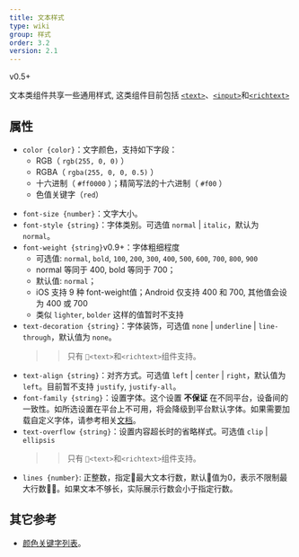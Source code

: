 ```yaml
---
title: 文本样式
type: wiki
group: 样式
order: 3.2
version: 2.1
---
```


<!-- toc -->

<span class="weex-version">v0.5+</span>

文本类组件共享一些通用样式, 这类组件目前包括 [`<text>`](../references/components/text.html)、[`<input>`](../references/components/input.html)和[`<richtext>`](../references/components/richtext.html)

## 属性

- `color {color}`：文字颜色，支持如下字段：
    * RGB（ `rgb(255, 0, 0)` ）
    * RGBA（ `rgba(255, 0, 0, 0.5)` ）
    * 十六进制（ `#ff0000` ）；精简写法的十六进制（ `#f00` ）
    * 色值关键字（`red`）
* `font-size {number}`：文字大小。
* `font-style {string}`：字体类别。可选值 `normal` | `italic`，默认为 `normal`。
* `font-weight {string}`<span class="api-version">v0.9+</span>：字体粗细程度
  * 可选值: `normal`, `bold`, `100`, `200`, `300`, `400`, `500`, `600`, `700`, `800`, `900`
  * normal 等同于 400, bold 等同于 700；
  * 默认值: `normal`；
  * iOS 支持 9 种 font-weight值；Android 仅支持 400 和 700, 其他值会设为 400 或 700
  * 类似 `lighter`, `bolder` 这样的值暂时不支持
* `text-decoration {string}`：字体装饰，可选值 `none` | `underline` | `line-through`，默认值为 `none`。
   >> 只有 `<text>`和`<richtext>`组件支持。
* `text-align {string}`：对齐方式。可选值 `left` | `center` | `right`，默认值为 `left`。目前暂不支持 `justify`, `justify-all`。
* `font-family {string}`：设置字体。这个设置 **不保证** 在不同平台，设备间的一致性。如所选设置在平台上不可用，将会降级到平台默认字体。如果需要加载自定义字体，请参考相关[文档](../references/modules/custom_font.html)。
* `text-overflow {string}`：设置内容超长时的省略样式。可选值 `clip` | `ellipsis`
    >> 只有 `<text>`和`<richtext>`组件支持。
* `lines {number}`: 正整数，指定最大文本行数，默认值为0，表示不限制最大行数。如果文本不够长，实际展示行数会小于指定行数。

## 其它参考
- [颜色关键字列表](./color-names.html)。
